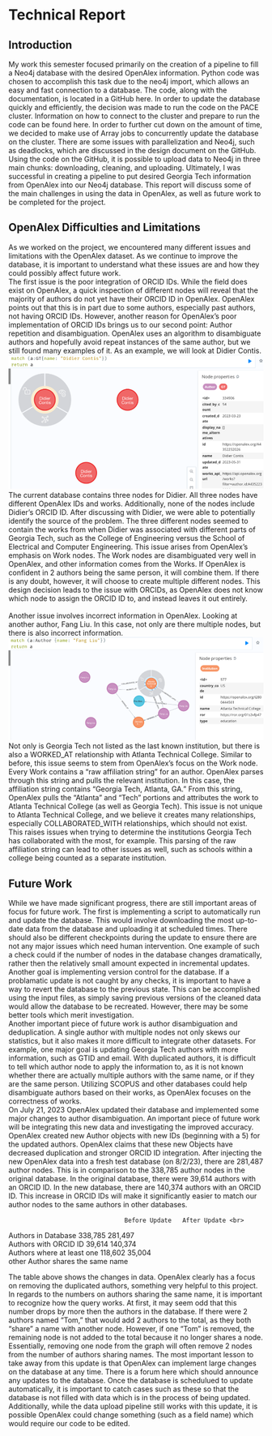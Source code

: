 # Technical Report
## Introduction
My work this semester focused primarily on the creation of a pipeline to fill a Neo4j database with the desired OpenAlex information. Python code was chosen to accomplish this task due to the neo4j import, which allows an easy and fast connection to a database. The code, along with the documentation, is located in a GitHub here. In order to update the database quickly and efficiently, the decision was made to run the code on the PACE cluster. Information on how to connect to the cluster and prepare to run the code can be found here. In order to further cut down on the amount of time, we decided to make use of Array jobs to concurrently update the database on the cluster. There are some issues with parallelization and Neo4j, such as deadlocks, which are discussed in the design document on the GitHub. Using the code on the GitHub, it is possible to upload data to Neo4j in three main chunks: downloading, cleaning, and uploading. Ultimately, I was successful in creating a pipeline to put desired Georgia Tech information from OpenAlex into our Neo4j database. This report will discuss some of the main challenges in using the data in OpenAlex, as well as future work to be completed for the project.
## OpenAlex Difficulties and Limitations
As we worked on the project, we encountered many different issues and limitations with the OpenAlex dataset. As we continue to improve the database, it is important to understand what these issues are and how they could possibly affect future work. 
<br>
The first issue is the poor integration of ORCID IDs. While the field does exist on OpenAlex, a quick inspection of different nodes will reveal that the majority of authors do not yet have their ORCID ID in OpenAlex. OpenAlex points out that this is in part due to some authors, especially past authors, not having ORCID IDs. However, another reason for OpenAlex’s poor implementation of ORCID IDs brings us to our second point: Author repetition and disambiguation. OpenAlex uses an algorithm to disambiguate authors and hopefully avoid repeat instances of the same author, but we still found many examples of it. As an example, we will look at Didier Contis. 
<br>
![Cleaning output image](./Images/didier.png)
<br>
The current database contains three nodes for Didier. All three nodes have different OpenAlex IDs and works. Additionally, none of the nodes include Didier’s ORCID ID. After discussing with Didier, we were able to potentially identify the source of the problem. The three different nodes seemed to contain the works from when Didier was associated with different parts of Georgia Tech, such as the College of Engineering versus the School of Electrical and Computer Engineering. This issue arises from OpenAlex’s emphasis on Work nodes. The Work nodes are disambiguated very well in OpenAlex, and other information comes from the Works. If OpenAlex is confident in 2 authors being the same person, it will combine them. If there is any doubt, however, it will choose to create multiple different nodes. This design decision leads to the issue with ORCIDs, as OpenAlex does not know which node to assign the ORCID ID to, and instead leaves it out entirely.  
<br>
Another issue involves incorrect information in OpenAlex. Looking at another author, Fang Liu. In this case, not only are there multiple nodes, but there is also incorrect information. 
<br>
![Cleaning output image](./Images/fang.png)
<br>
Not only is Georgia Tech not listed as the last known institution, but there is also a WORKED_AT relationship with Atlanta Technical College. Similar to before, this issue seems to stem from OpenAlex’s focus on the Work node. Every Work contains a “raw affiliation string” for an author. OpenAlex parses through this string and pulls the relevant institution. In this case, the affiliation string contains “Georgia Tech, Atlanta, GA.” From this string, OpenAlex pulls the “Atlanta” and “Tech” portions and attributes the work to Atlanta Technical College (as well as Georgia Tech). This issue is not unique to Atlanta Technical College, and we believe it creates many relationships, especially COLLABORATED_WITH relationships, which should not exist. This raises issues when trying to determine the institutions Georgia Tech has collaborated with the most, for example. This parsing of the raw affiliation string can lead to other issues as well, such as schools within a college being counted as a separate institution.
## Future Work
While we have made significant progress, there are still important areas of focus for future work. The first is implementing a script to automatically run and update the database. This would involve downloading the most up-to-date data from the database and uploading it at scheduled times. There should also be different checkpoints during the update to ensure there are not any major issues which need human intervention. One example of such a check could if the number of nodes in the database changes dramatically, rather then the relatively small amount expected in incremental updates. Another goal is implementing version control for the database. If a problamatic update is not caught by any checks, it is important to have a way to revert the database to the previous state. This can be accomplished using the input files, as simply saving previous versions of the cleaned data would allow the database to be recreated. However, there may be some better tools which merit investigation.
<br>
Another important piece of future work is author disambiguation and deduplication. A single author with multiple nodes not only skews our statistics, but it also makes it more difficult to integrate other datasets. For example, one major goal is updating Georgia Tech authors with more information, such as GTID and email. With duplicated authors, it is difficult to tell which author node to apply the information to, as it is not known whether there are actually multiple authors with the same name, or if they are the same person. Utilizing SCOPUS and other databases could help disambiguate authors based on their works, as OpenAlex focuses on the correctness of works.
<br>
On July 21, 2023 OpenAlex updated their database and implemented some major changes to author disambiguation. An important piece of future work will be integrating this new data and investigating the improved accuracy. OpenAlex created new Author objects with new IDs (beginning with a 5) for the updated authors. OpenAlex claims that these new Objects have decreased duplication and stronger ORCID ID integration. After injecting the new OpenAlex data into a fresh test database (on 8/2/23), there are 281,487 author nodes. This is in comparison to the 338,785 author nodes in the original database. In the original database, there were 39,614 authors with an ORCID ID. In the new database, there are 140,374 authors with an ORCID ID. This increase in ORCID IDs will make it significantly easier to match our author nodes to the same authors in other databases. <br>

	                                Before Update	After Update <br>
Authors in Database	                338,785	        281,497 <br>
Authors with ORCID ID	            39,614	        140,374 <br>
Authors where at least one          118,602	        35,004 <br>
other Author shares the same name	<br> 

The table above shows the changes in data. OpenAlex clearly has a focus on removing the duplicated authors, something very helpful to this project. In regards to the numbers on authors sharing the same name, it is important to recognize how the query works. At first, it may seem odd that this number drops by more then the authors in the database. If there were 2 authors named “Tom,” that would add 2 authors to the total, as they both “share” a name with another node. However, if one “Tom” is removed, the remaining node is not added to the total because it no longer shares a node. Essentially, removing one node from the graph will often remove 2 nodes from the number of authors sharing names. The most important lesson to take away from this update is that OpenAlex can implement large changes on the database at any time. There is a forum here which should announce any updates to the database. Once the database is schedulued to update automatically, it is important to catch cases such as these so that the database is not filled with data which is in the process of being updated. Additionally, while the data upload pipeline still works with this update, it is possible OpenAlex could change something (such as a field name) which would require our code to be edited. 
 
